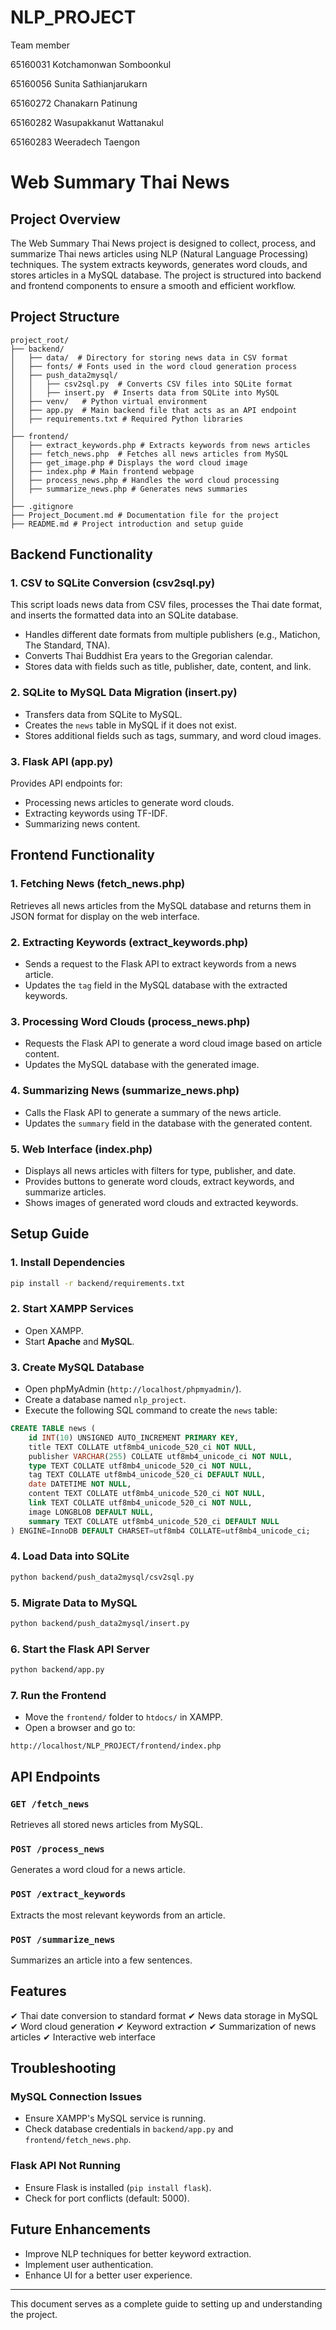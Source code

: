 # NLP_PROJECT

Team member 

65160031 Kotchamonwan Somboonkul

65160056 Sunita Sathianjarukarn

65160272 Chanakarn Patinung

65160282 Wasupakkanut Wattanakul
 
65160283 Weeradech Taengon

# Web Summary Thai News

## Project Overview
The Web Summary Thai News project is designed to collect, process, and summarize Thai news articles using NLP (Natural Language Processing) techniques. The system extracts keywords, generates word clouds, and stores articles in a MySQL database. The project is structured into backend and frontend components to ensure a smooth and efficient workflow.

## Project Structure
```
project_root/
├── backend/
│   ├── data/  # Directory for storing news data in CSV format
│   ├── fonts/ # Fonts used in the word cloud generation process
│   ├── push_data2mysql/
│   │   ├── csv2sql.py  # Converts CSV files into SQLite format
│   │   ├── insert.py  # Inserts data from SQLite into MySQL
│   ├── venv/   # Python virtual environment
│   ├── app.py  # Main backend file that acts as an API endpoint
│   ├── requirements.txt # Required Python libraries
│
├── frontend/
│   ├── extract_keywords.php # Extracts keywords from news articles
│   ├── fetch_news.php  # Fetches all news articles from MySQL
│   ├── get_image.php # Displays the word cloud image
│   ├── index.php # Main frontend webpage
│   ├── process_news.php # Handles the word cloud processing
│   ├── summarize_news.php # Generates news summaries
│
├── .gitignore
├── Project_Document.md # Documentation file for the project
├── README.md # Project introduction and setup guide
```

## Backend Functionality
### 1. **CSV to SQLite Conversion (csv2sql.py)**
This script loads news data from CSV files, processes the Thai date format, and inserts the formatted data into an SQLite database.
- Handles different date formats from multiple publishers (e.g., Matichon, The Standard, TNA).
- Converts Thai Buddhist Era years to the Gregorian calendar.
- Stores data with fields such as title, publisher, date, content, and link.

### 2. **SQLite to MySQL Data Migration (insert.py)**
- Transfers data from SQLite to MySQL.
- Creates the `news` table in MySQL if it does not exist.
- Stores additional fields such as tags, summary, and word cloud images.

### 3. **Flask API (app.py)**
Provides API endpoints for:
- Processing news articles to generate word clouds.
- Extracting keywords using TF-IDF.
- Summarizing news content.

## Frontend Functionality
### 1. **Fetching News (fetch_news.php)**
Retrieves all news articles from the MySQL database and returns them in JSON format for display on the web interface.

### 2. **Extracting Keywords (extract_keywords.php)**
- Sends a request to the Flask API to extract keywords from a news article.
- Updates the `tag` field in the MySQL database with the extracted keywords.

### 3. **Processing Word Clouds (process_news.php)**
- Requests the Flask API to generate a word cloud image based on article content.
- Updates the MySQL database with the generated image.

### 4. **Summarizing News (summarize_news.php)**
- Calls the Flask API to generate a summary of the news article.
- Updates the `summary` field in the database with the generated content.

### 5. **Web Interface (index.php)**
- Displays all news articles with filters for type, publisher, and date.
- Provides buttons to generate word clouds, extract keywords, and summarize articles.
- Shows images of generated word clouds and extracted keywords.

## Setup Guide
### 1. **Install Dependencies**
```bash
pip install -r backend/requirements.txt
```

### 2. **Start XAMPP Services**
- Open XAMPP.
- Start **Apache** and **MySQL**.

### 3. **Create MySQL Database**
- Open phpMyAdmin (`http://localhost/phpmyadmin/`).
- Create a database named `nlp_project`.
- Execute the following SQL command to create the `news` table:
```sql
CREATE TABLE news (
    id INT(10) UNSIGNED AUTO_INCREMENT PRIMARY KEY,
    title TEXT COLLATE utf8mb4_unicode_520_ci NOT NULL,
    publisher VARCHAR(255) COLLATE utf8mb4_unicode_ci NOT NULL,
    type TEXT COLLATE utf8mb4_unicode_520_ci NOT NULL,
    tag TEXT COLLATE utf8mb4_unicode_520_ci DEFAULT NULL,
    date DATETIME NOT NULL,
    content TEXT COLLATE utf8mb4_unicode_520_ci NOT NULL,
    link TEXT COLLATE utf8mb4_unicode_520_ci NOT NULL,
    image LONGBLOB DEFAULT NULL,
    summary TEXT COLLATE utf8mb4_unicode_520_ci DEFAULT NULL
) ENGINE=InnoDB DEFAULT CHARSET=utf8mb4 COLLATE=utf8mb4_unicode_ci;
```

### 4. **Load Data into SQLite**
```bash
python backend/push_data2mysql/csv2sql.py
```

### 5. **Migrate Data to MySQL**
```bash
python backend/push_data2mysql/insert.py
```

### 6. **Start the Flask API Server**
```bash
python backend/app.py
```

### 7. **Run the Frontend**
- Move the `frontend/` folder to `htdocs/` in XAMPP.
- Open a browser and go to:
```
http://localhost/NLP_PROJECT/frontend/index.php
```

## API Endpoints
### **`GET /fetch_news`**
Retrieves all stored news articles from MySQL.

### **`POST /process_news`**
Generates a word cloud for a news article.

### **`POST /extract_keywords`**
Extracts the most relevant keywords from an article.

### **`POST /summarize_news`**
Summarizes an article into a few sentences.

## Features
✔ Thai date conversion to standard format
✔ News data storage in MySQL
✔ Word cloud generation
✔ Keyword extraction
✔ Summarization of news articles
✔ Interactive web interface

## Troubleshooting
### MySQL Connection Issues
- Ensure XAMPP's MySQL service is running.
- Check database credentials in `backend/app.py` and `frontend/fetch_news.php`.

### Flask API Not Running
- Ensure Flask is installed (`pip install flask`).
- Check for port conflicts (default: 5000).

## Future Enhancements
- Improve NLP techniques for better keyword extraction.
- Implement user authentication.
- Enhance UI for a better user experience.

---
This document serves as a complete guide to setting up and understanding the project.

